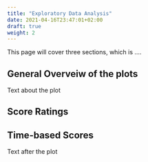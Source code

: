 ```yaml
---
title: "Exploratory Data Analysis"
date: 2021-04-16T23:47:01+02:00
draft: true
weight: 2
---
```

This page will cover three sections, which is ....

## General Overveiw of the plots

Text about the plot

<script type="text/javascript" src="https://cdn.bokeh.org/bokeh/release/bokeh-2.3.1.min.js" integrity="sha384-YF85VygJKMVnHE+lLv2AM93Vbstr0yo2TbIu5v8se5Rq3UQAUmcuh4aaJwNlpKwa" crossorigin="anonymous"></script>
<script type="text/javascript">
            Bokeh.set_log_level("info");
</script>
<div class="bk-root" id="77afdfb5-e5bd-417d-8bce-a1cc835cc5ef" data-root-id="21479">
</div>
<script type="application/json" id="22279">
          {"2b7c3611-494b-40e9-b4ff-dd64519f904b":{"defs":[],"roots":{"references":[{"attributes":{"below":[{"id":"21490"}],"center":[{"id":"21497"},{"id":"21505"}],"left":[{"id":"21498"}],"renderers":[{"id":"21522"},{"id":"21527"}],"title":{"id":"21480"},"toolbar":{"id":"21514"},"width":800,"x_range":{"id":"21482"},"x_scale":{"id":"21486"},"y_range":{"id":"21484"},"y_scale":{"id":"21488"}},"id":"21479","subtype":"Figure","type":"Plot"},{"attributes":{},"id":"22011","type":"AllLabels"},{"attributes":{"axis":{"id":"21490"},"ticker":null},"id":"21497","type":"Grid"},{"attributes":{},"id":"21484","type":"DataRange1d"},{"attributes":{"fill_alpha":{"value":0.1},"fill_color":{"value":"lightblue"},"line_alpha":{"value":0.1},"line_color":{"value":"lightblue"},"size":{"value":30},"x":{"field":"mercator_x"},"y":{"field":"mercator_y"}},"id":"21526","type":"Circle"},{"attributes":{"dimension":"lon"},"id":"21491","type":"MercatorTicker"},{"attributes":{},"id":"18504","type":"UnionRenderers"},{"attributes":{"bottom_units":"screen","fill_alpha":0.5,"fill_color":"lightgrey","left_units":"screen","level":"overlay","line_alpha":1.0,"line_color":"black","line_dash":[4,4],"line_width":2,"right_units":"screen","syncable":false,"top_units":"screen"},"id":"21512","type":"BoxAnnotation"},{"attributes":{"fill_alpha":{"value":0.7},"fill_color":{"value":"lightblue"},"line_color":{"value":"lightblue"},"size":{"value":30},"x":{"field":"mercator_x"},"y":{"field":"mercator_y"}},"id":"21525","type":"Circle"},{"attributes":{"attribution":"&amp;copy; &lt;a href=\"https://www.openstreetmap.org/copyright\"&gt;OpenStreetMap&lt;/a&gt; contributors,&amp;copy; &lt;a href=\"https://cartodb.com/attributions\"&gt;CartoDB&lt;/a&gt;","url":"https://tiles.basemaps.cartocdn.com/light_all/{z}/{x}/{y}.png"},"id":"18016","type":"WMTSTileSource"},{"attributes":{},"id":"21507","type":"WheelZoomTool"},{"attributes":{"overlay":{"id":"21512"}},"id":"21508","type":"BoxZoomTool"},{"attributes":{},"id":"21488","type":"LinearScale"},{"attributes":{"data":{"Counts":[2043,1462,1153,1125,1073,816,729,148,138,1],"State":["Massachusetts","Florida","Oregon","British Columbia","Georgia","Texas","Ohio","Colorado","Washington","Kansas"],"coordinates":[[42.407211,-71.382439],[27.994402,-81.760254],[44.0,-120.5],[53.726669,-127.647621],[33.247875,-83.441162],[31.0,-100.0],[40.367474,-82.996216],[39.113014,-105.358887],[47.751076,-120.740135],[38.5,-98.0]],"index":[5,2,7,0,3,8,6,1,9,4],"latitude":{"__ndarray__":"JclzfR80RUC2EyUhkf47QAAAAAAAAEZALgJjfQPdSkB9PzVeup9AQAAAAAAAAD9ArhBWYwkvREC9/iQ+d45DQL5nJEIj4EdAAAAAAABAQ0A=","dtype":"float64","order":"little","shape":[10]},"longitude":{"__ndarray__":"wm1t4XnYUcDOqWQAqHBUwAAAAAAAIF7A+8xZn3LpX8A7j4r/O9xUwAAAAAAAAFnAIPDAAMK/VMBp/S0B+FZawP/nMF9eL17AAAAAAACAWMA=","dtype":"float64","order":"little","shape":[10]},"mercator":[[-7946256.761061912,5222174.205138603],[-9101509.84240871,3248268.0282565975],[-13413998.640589466,5465442.183322754],[-14209668.170692775,7118559.6876617335],[-9288627.66503905,3928251.6314549968],[-11131949.079327356,3632749.143384427],[-9239096.502888545,4919487.17752223],[-11728497.65138605,4737872.811227995],[-13440730.346511107,6065542.2099071],[-10909310.09774081,4650301.836738959]],"mercator_x":{"__ndarray__":"Bj21MARQXsEcA/W6GFxhwXu1f9TNlWnBslB2hVAaa8H5/0d1drdhwYbZiaKFO2XBuKkXEEefYcGPJ9g0zl5mwXaeFkvbomnBVrEgw8/OZME=","dtype":"float64","order":"little","shape":[10]},"mercator_y":{"__ndarray__":"qv0gjcfrU0GF6Z0DRshIQVyPu4tY2VRBXKYC7LcnW0FwhNPQXfhNQcBrWpI2t0tBM4Zcyy/EUkHTKOsz1BJSQTAeb41hI1dBkCGNdU+9UUE=","dtype":"float64","order":"little","shape":[10]},"state":["MA","FL","OR","BC","GA","TX","OH","CO","WA","KS"]},"selected":{"id":"18505"},"selection_policy":{"id":"18504"}},"id":"18017","type":"ColumnDataSource"},{"attributes":{"axis_label":"Longitude","formatter":{"id":"21493"},"major_label_policy":{"id":"22011"},"ticker":{"id":"21491"}},"id":"21490","type":"MercatorAxis"},{"attributes":{},"id":"18505","type":"Selection"},{"attributes":{},"id":"21486","type":"LinearScale"},{"attributes":{"dimension":"lat"},"id":"21499","type":"MercatorTicker"},{"attributes":{"dimension":"lon"},"id":"21493","type":"MercatorTickFormatter"},{"attributes":{},"id":"21511","type":"HelpTool"},{"attributes":{},"id":"21506","type":"PanTool"},{"attributes":{"text":"Number of restaurants in North American"},"id":"21480","type":"Title"},{"attributes":{"source":{"id":"18017"}},"id":"21528","type":"CDSView"},{"attributes":{"dimension":"lat"},"id":"21501","type":"MercatorTickFormatter"},{"attributes":{},"id":"21509","type":"SaveTool"},{"attributes":{"axis_label":"Latitude","formatter":{"id":"21501"},"major_label_policy":{"id":"22014"},"ticker":{"id":"21499"}},"id":"21498","type":"MercatorAxis"},{"attributes":{"data_source":{"id":"18017"},"glyph":{"id":"21525"},"hover_glyph":null,"muted_glyph":null,"nonselection_glyph":{"id":"21526"},"view":{"id":"21528"}},"id":"21527","type":"GlyphRenderer"},{"attributes":{"tile_source":{"id":"18016"}},"id":"21522","type":"TileRenderer"},{"attributes":{},"id":"21482","type":"DataRange1d"},{"attributes":{},"id":"22014","type":"AllLabels"},{"attributes":{"callback":null,"tooltips":[["State","@State"],["Count","@Counts"]]},"id":"21513","type":"HoverTool"},{"attributes":{"active_multi":null,"tools":[{"id":"21506"},{"id":"21507"},{"id":"21508"},{"id":"21509"},{"id":"21510"},{"id":"21511"},{"id":"21513"}]},"id":"21514","type":"Toolbar"},{"attributes":{"axis":{"id":"21498"},"dimension":1,"ticker":null},"id":"21505","type":"Grid"},{"attributes":{},"id":"21510","type":"ResetTool"}],"root_ids":["21479"]},"title":"Bokeh Application","version":"2.3.1"}}
        </script>
        <script type="text/javascript">
          (function() {
            var fn = function() {
              Bokeh.safely(function() {
                (function(root) {
                  function embed_document(root) {  
                  var docs_json = document.getElementById('22279').textContent;
                  var render_items = [{"docid":"2b7c3611-494b-40e9-b4ff-dd64519f904b","root_ids":["21479"],"roots":{"21479":"77afdfb5-e5bd-417d-8bce-a1cc835cc5ef"}}];
                  root.Bokeh.embed.embed_items(docs_json, render_items);
                  }
                  if (root.Bokeh !== undefined) {
                    embed_document(root);
                  } else {
                    var attempts = 0;
                    var timer = setInterval(function(root) {
                      if (root.Bokeh !== undefined) {
                        clearInterval(timer);
                        embed_document(root);
                      } else {
                        attempts++;
                        if (attempts > 100) {
                          clearInterval(timer);
                          console.log("Bokeh: ERROR: Unable to run BokehJS code because BokehJS library is missing");
                        }
                      }
                    }, 10, root)
                  }
                })(window);
              });
            };
            if (document.readyState != "loading") fn();
            else document.addEventListener("DOMContentLoaded", fn);
          })();
        </script>
<div class="bk-root" id="cd096203-ba53-4b0c-8bd1-a8cad2d63dd9" data-root-id="22991">
</div>
<script type="application/json" id="23800">
          {"9f6d7bc3-fff9-47a1-a3b3-a1ac51b8c787":{"defs":[],"roots":{"references":[{"attributes":{"below":[{"id":"23001"}],"center":[{"id":"23003"},{"id":"23007"}],"height":300,"left":[{"id":"23004"}],"renderers":[{"id":"23026"}],"title":{"id":"22992"},"toolbar":{"id":"23015"},"toolbar_location":null,"width":800,"x_range":{"id":"22990"},"x_scale":{"id":"22997"},"y_range":{"id":"22995"},"y_scale":{"id":"22999"}},"id":"22991","subtype":"Figure","type":"Plot"},{"attributes":{"source":{"id":"23022"}},"id":"23027","type":"CDSView"},{"attributes":{},"id":"23005","type":"BasicTicker"},{"attributes":{},"id":"23013","type":"HelpTool"},{"attributes":{"axis":{"id":"23004"},"dimension":1,"ticker":null},"id":"23007","type":"Grid"},{"attributes":{},"id":"22999","type":"LinearScale"},{"attributes":{},"id":"23530","type":"CategoricalTickFormatter"},{"attributes":{},"id":"23535","type":"AllLabels"},{"attributes":{"fill_alpha":{"value":0.1},"fill_color":{"value":"lightblue"},"line_alpha":{"value":0.1},"line_color":{"value":"lightblue"},"top":{"field":"Counts"},"width":{"value":0.7},"x":{"field":"state"}},"id":"23025","type":"VBar"},{"attributes":{},"id":"23532","type":"AllLabels"},{"attributes":{},"id":"23012","type":"ResetTool"},{"attributes":{"active_multi":null,"tools":[{"id":"23008"},{"id":"23009"},{"id":"23010"},{"id":"23011"},{"id":"23012"},{"id":"23013"},{"id":"23028"}]},"id":"23015","type":"Toolbar"},{"attributes":{"bottom_units":"screen","fill_alpha":0.5,"fill_color":"lightgrey","left_units":"screen","level":"overlay","line_alpha":1.0,"line_color":"black","line_dash":[4,4],"line_width":2,"right_units":"screen","syncable":false,"top_units":"screen"},"id":"23014","type":"BoxAnnotation"},{"attributes":{},"id":"23002","type":"CategoricalTicker"},{"attributes":{},"id":"22995","type":"DataRange1d"},{"attributes":{"data":{"Counts":[2043,1462,1153,1125,1073,816,729,148,138,1],"state":["MA","FL","OR","BC","GA","TX","OH","CO","WA","KS"]},"selected":{"id":"23537"},"selection_policy":{"id":"23536"}},"id":"23022","type":"ColumnDataSource"},{"attributes":{"axis_label":"State","formatter":{"id":"23530"},"major_label_policy":{"id":"23532"},"major_tick_line_color":null,"minor_tick_line_color":null,"ticker":{"id":"23002"}},"id":"23001","type":"CategoricalAxis"},{"attributes":{"axis":{"id":"23001"},"ticker":null},"id":"23003","type":"Grid"},{"attributes":{"fill_color":{"value":"lightblue"},"line_color":{"value":"lightblue"},"top":{"field":"Counts"},"width":{"value":0.7},"x":{"field":"state"}},"id":"23024","type":"VBar"},{"attributes":{},"id":"23009","type":"WheelZoomTool"},{"attributes":{"data_source":{"id":"23022"},"glyph":{"id":"23024"},"hover_glyph":null,"muted_glyph":null,"nonselection_glyph":{"id":"23025"},"view":{"id":"23027"}},"id":"23026","type":"GlyphRenderer"},{"attributes":{},"id":"23533","type":"BasicTickFormatter"},{"attributes":{},"id":"23008","type":"PanTool"},{"attributes":{"overlay":{"id":"23014"}},"id":"23010","type":"BoxZoomTool"},{"attributes":{},"id":"22997","type":"CategoricalScale"},{"attributes":{},"id":"23536","type":"UnionRenderers"},{"attributes":{},"id":"23537","type":"Selection"},{"attributes":{"factors":["MA","FL","OR","BC","GA","TX","OH","CO","WA","KS"]},"id":"22990","type":"FactorRange"},{"attributes":{},"id":"23011","type":"SaveTool"},{"attributes":{"align":"center","text":"Restaurants by state","text_font_size":"13pt"},"id":"22992","type":"Title"},{"attributes":{"formatter":{"id":"23533"},"major_label_policy":{"id":"23535"},"major_tick_line_color":null,"minor_tick_line_color":null,"ticker":{"id":"23005"}},"id":"23004","type":"LinearAxis"},{"attributes":{"callback":null,"tooltips":[["Count","@Counts{1}"]]},"id":"23028","type":"HoverTool"}],"root_ids":["22991"]},"title":"Bokeh Application","version":"2.3.1"}}
        </script>
        <script type="text/javascript">
          (function() {
            var fn = function() {
              Bokeh.safely(function() {
                (function(root) {
                  function embed_document(root) {
                  var docs_json = document.getElementById('23800').textContent;
                  var render_items = [{"docid":"9f6d7bc3-fff9-47a1-a3b3-a1ac51b8c787","root_ids":["22991"],"roots":{"22991":"cd096203-ba53-4b0c-8bd1-a8cad2d63dd9"}}];
                  root.Bokeh.embed.embed_items(docs_json, render_items);
                  }
                  if (root.Bokeh !== undefined) {
                    embed_document(root);
                  } else {
                    var attempts = 0;
                    var timer = setInterval(function(root) {
                      if (root.Bokeh !== undefined) {
                        clearInterval(timer);
                        embed_document(root);
                      } else {
                        attempts++;
                        if (attempts > 100) {
                          clearInterval(timer);
                          console.log("Bokeh: ERROR: Unable to run BokehJS code because BokehJS library is missing");
                        }
                      }
                    }, 10, root)
                  }
                })(window);
              });
            };
            if (document.readyState != "loading") fn();
            else document.addEventListener("DOMContentLoaded", fn);
          })();
        </script>


<div class="bk-root" id="a64176d9-bb95-4184-b5f0-4ab70fd75989" data-root-id="24643">
</div>
<script type="application/json" id="25472">
          {"a37c2f48-3ade-4a38-9ac9-7953e22a6dfb":{"defs":[],"roots":{"references":[{"attributes":{"below":[{"id":"24653"}],"center":[{"id":"24655"},{"id":"24659"}],"height":500,"left":[{"id":"24656"}],"renderers":[{"id":"24678"}],"title":{"id":"24644"},"toolbar":{"id":"24667"},"toolbar_location":null,"width":800,"x_range":{"id":"24642"},"x_scale":{"id":"24649"},"y_range":{"id":"24647"},"y_scale":{"id":"24651"}},"id":"24643","subtype":"Figure","type":"Plot"},{"attributes":{},"id":"24651","type":"LinearScale"},{"attributes":{},"id":"24665","type":"HelpTool"},{"attributes":{"axis":{"id":"24653"},"ticker":null},"id":"24655","type":"Grid"},{"attributes":{"factors":["American (Traditional)","American (New)","Italian","Japanese","Mexican","Chinese","Mediterranean","Vietnamese","Indian","Latin American","Thai","Caribbean","Greek","Korean","Cajun/Creole","New Mexican Cuisine"]},"id":"24642","type":"FactorRange"},{"attributes":{},"id":"25204","type":"AllLabels"},{"attributes":{},"id":"24664","type":"ResetTool"},{"attributes":{"align":"center","text":"Restaurants by kitchen","text_font_size":"13pt"},"id":"24644","type":"Title"},{"attributes":{"data_source":{"id":"24674"},"glyph":{"id":"24676"},"hover_glyph":null,"muted_glyph":null,"nonselection_glyph":{"id":"24677"},"view":{"id":"24679"}},"id":"24678","type":"GlyphRenderer"},{"attributes":{"fill_color":{"value":"lightblue"},"line_color":{"value":"lightblue"},"top":{"field":"Counts"},"width":{"value":0.7},"x":{"field":"Type"}},"id":"24676","type":"VBar"},{"attributes":{"source":{"id":"24674"}},"id":"24679","type":"CDSView"},{"attributes":{"callback":null,"tooltips":[["Count","@Counts"]]},"id":"24680","type":"HoverTool"},{"attributes":{},"id":"25209","type":"Selection"},{"attributes":{},"id":"24654","type":"CategoricalTicker"},{"attributes":{"overlay":{"id":"24666"}},"id":"24662","type":"BoxZoomTool"},{"attributes":{},"id":"24660","type":"PanTool"},{"attributes":{"formatter":{"id":"25205"},"major_label_policy":{"id":"25207"},"major_tick_line_color":null,"minor_tick_line_color":null,"ticker":{"id":"24657"}},"id":"24656","type":"LinearAxis"},{"attributes":{},"id":"25205","type":"BasicTickFormatter"},{"attributes":{"axis_label":"Kitchen type","formatter":{"id":"25202"},"major_label_orientation":"vertical","major_label_policy":{"id":"25204"},"major_tick_line_color":null,"minor_tick_line_color":null,"ticker":{"id":"24654"}},"id":"24653","type":"CategoricalAxis"},{"attributes":{},"id":"24657","type":"BasicTicker"},{"attributes":{},"id":"24663","type":"SaveTool"},{"attributes":{},"id":"24661","type":"WheelZoomTool"},{"attributes":{},"id":"25202","type":"CategoricalTickFormatter"},{"attributes":{},"id":"24649","type":"CategoricalScale"},{"attributes":{"active_multi":null,"tools":[{"id":"24660"},{"id":"24661"},{"id":"24662"},{"id":"24663"},{"id":"24664"},{"id":"24665"},{"id":"24680"}]},"id":"24667","type":"Toolbar"},{"attributes":{},"id":"24647","type":"DataRange1d"},{"attributes":{},"id":"25208","type":"UnionRenderers"},{"attributes":{"bottom_units":"screen","fill_alpha":0.5,"fill_color":"lightgrey","left_units":"screen","level":"overlay","line_alpha":1.0,"line_color":"black","line_dash":[4,4],"line_width":2,"right_units":"screen","syncable":false,"top_units":"screen"},"id":"24666","type":"BoxAnnotation"},{"attributes":{"data":{"Counts":[2057,1628,1142,1007,692,483,317,251,239,200,195,138,126,119,74,20],"Type":["American (Traditional)","American (New)","Italian","Japanese","Mexican","Chinese","Mediterranean","Vietnamese","Indian","Latin American","Thai","Caribbean","Greek","Korean","Cajun/Creole","New Mexican Cuisine"],"cat_kitchen":["American (Traditional)","American (New)","Italian","Japanese","Mexican","Chinese","Mediterranean","Vietnamese","Indian","Latin American","Thai","Caribbean","Greek","Korean","Cajun/Creole","New Mexican Cuisine"]},"selected":{"id":"25209"},"selection_policy":{"id":"25208"}},"id":"24674","type":"ColumnDataSource"},{"attributes":{"axis":{"id":"24656"},"dimension":1,"ticker":null},"id":"24659","type":"Grid"},{"attributes":{"fill_alpha":{"value":0.1},"fill_color":{"value":"lightblue"},"line_alpha":{"value":0.1},"line_color":{"value":"lightblue"},"top":{"field":"Counts"},"width":{"value":0.7},"x":{"field":"Type"}},"id":"24677","type":"VBar"},{"attributes":{},"id":"25207","type":"AllLabels"}],"root_ids":["24643"]},"title":"Bokeh Application","version":"2.3.1"}}
        </script>
        <script type="text/javascript">
          (function() {
            var fn = function() {
              Bokeh.safely(function() {
                (function(root) {
                  function embed_document(root) {
                  var docs_json = document.getElementById('25472').textContent;
                  var render_items = [{"docid":"a37c2f48-3ade-4a38-9ac9-7953e22a6dfb","root_ids":["24643"],"roots":{"24643":"a64176d9-bb95-4184-b5f0-4ab70fd75989"}}];
                  root.Bokeh.embed.embed_items(docs_json, render_items);
                  }
                  if (root.Bokeh !== undefined) {
                    embed_document(root);
                  } else {
                    var attempts = 0;
                    var timer = setInterval(function(root) {
                      if (root.Bokeh !== undefined) {
                        clearInterval(timer);
                        embed_document(root);
                      } else {
                        attempts++;
                        if (attempts > 100) {
                          clearInterval(timer);
                          console.log("Bokeh: ERROR: Unable to run BokehJS code because BokehJS library is missing");
                        }
                      }
                    }, 10, root)
                  }
                })(window);
              });
            };
            if (document.readyState != "loading") fn();
            else document.addEventListener("DOMContentLoaded", fn);
          })();
        </script>

<div class="bk-root" id="967dc1da-66e2-4288-a8d2-02b02062f1a5" data-root-id="2512">
</div>
<script type="application/json" id="8631">
          {"63cf01be-39d6-4d69-ae68-8a752ca0c28d":{"defs":[],"roots":{"references":[{"attributes":{"below":[{"id":"2522"}],"center":[{"id":"2524"},{"id":"2528"}],"height":500,"left":[{"id":"2525"}],"renderers":[{"id":"2547"}],"title":{"id":"2513"},"toolbar":{"id":"2536"},"toolbar_location":null,"x_range":{"id":"2511"},"x_scale":{"id":"2518"},"y_range":{"id":"2516"},"y_scale":{"id":"2520"}},"id":"2512","subtype":"Figure","type":"Plot"},{"attributes":{"source":{"id":"2543"}},"id":"2548","type":"CDSView"},{"attributes":{"active_multi":null,"tools":[{"id":"2529"},{"id":"2530"},{"id":"2531"},{"id":"2532"},{"id":"2533"},{"id":"2534"},{"id":"2549"}]},"id":"2536","type":"Toolbar"},{"attributes":{},"id":"2656","type":"AllLabels"},{"attributes":{},"id":"2529","type":"PanTool"},{"attributes":{},"id":"2658","type":"Selection"},{"attributes":{"align":"center","text":"Restaurants by Categories","text_font_size":"13pt"},"id":"2513","type":"Title"},{"attributes":{},"id":"2516","type":"DataRange1d"},{"attributes":{},"id":"2654","type":"BasicTickFormatter"},{"attributes":{"bottom_units":"screen","fill_alpha":0.5,"fill_color":"lightgrey","left_units":"screen","level":"overlay","line_alpha":1.0,"line_color":"black","line_dash":[4,4],"line_width":2,"right_units":"screen","syncable":false,"top_units":"screen"},"id":"2535","type":"BoxAnnotation"},{"attributes":{"axis_label":"Categories","formatter":{"id":"2651"},"major_label_orientation":"vertical","major_label_policy":{"id":"2653"},"major_tick_line_color":null,"minor_tick_line_color":null,"ticker":{"id":"2523"}},"id":"2522","type":"CategoricalAxis"},{"attributes":{},"id":"2532","type":"SaveTool"},{"attributes":{"callback":null,"tooltips":[["Count","@Counts"]]},"id":"2549","type":"HoverTool"},{"attributes":{"data_source":{"id":"2543"},"glyph":{"id":"2545"},"hover_glyph":null,"muted_glyph":null,"nonselection_glyph":{"id":"2546"},"view":{"id":"2548"}},"id":"2547","type":"GlyphRenderer"},{"attributes":{"axis":{"id":"2525"},"dimension":1,"ticker":null},"id":"2528","type":"Grid"},{"attributes":{},"id":"2518","type":"CategoricalScale"},{"attributes":{"formatter":{"id":"2654"},"major_label_policy":{"id":"2656"},"major_tick_line_color":null,"minor_tick_line_color":null,"ticker":{"id":"2526"}},"id":"2525","type":"LinearAxis"},{"attributes":{},"id":"2534","type":"HelpTool"},{"attributes":{},"id":"2520","type":"LinearScale"},{"attributes":{"fill_color":{"value":"lightblue"},"line_color":{"value":"lightblue"},"top":{"field":"Counts"},"width":{"value":0.7},"x":{"field":"Type"}},"id":"2545","type":"VBar"},{"attributes":{},"id":"2533","type":"ResetTool"},{"attributes":{},"id":"2523","type":"CategoricalTicker"},{"attributes":{"data":{"Counts":[1558,1356,1221,855,740,579,483,297,256,241,224,180,176,147,135,128,112],"Type":["Food","Nightlife","Bars","Sushi Bars","Pizza","Breakfast &amp; Brunch","Sandwiches","Burgers","Salad","Vegetarian","Fast Food","Cafes","Steakhouses","Coffee &amp; Tea","Diners","Buffets","Wine Bars"],"cat_type":["Food","Nightlife","Bars","Sushi Bars","Pizza","Breakfast &amp; Brunch","Sandwiches","Burgers","Salad","Vegetarian","Fast Food","Cafes","Steakhouses","Coffee &amp; Tea","Diners","Buffets","Wine Bars"]},"selected":{"id":"2658"},"selection_policy":{"id":"2657"}},"id":"2543","type":"ColumnDataSource"},{"attributes":{"axis":{"id":"2522"},"ticker":null},"id":"2524","type":"Grid"},{"attributes":{},"id":"2526","type":"BasicTicker"},{"attributes":{"fill_alpha":{"value":0.1},"fill_color":{"value":"lightblue"},"line_alpha":{"value":0.1},"line_color":{"value":"lightblue"},"top":{"field":"Counts"},"width":{"value":0.7},"x":{"field":"Type"}},"id":"2546","type":"VBar"},{"attributes":{"overlay":{"id":"2535"}},"id":"2531","type":"BoxZoomTool"},{"attributes":{},"id":"2651","type":"CategoricalTickFormatter"},{"attributes":{},"id":"2530","type":"WheelZoomTool"},{"attributes":{},"id":"2657","type":"UnionRenderers"},{"attributes":{"factors":["Food","Nightlife","Bars","Sushi Bars","Pizza","Breakfast &amp; Brunch","Sandwiches","Burgers","Salad","Vegetarian","Fast Food","Cafes","Steakhouses","Coffee &amp; Tea","Diners","Buffets","Wine Bars"]},"id":"2511","type":"FactorRange"},{"attributes":{},"id":"2653","type":"AllLabels"}],"root_ids":["2512"]},"title":"Bokeh Application","version":"2.3.1"}}
        </script>
        <script type="text/javascript">
          (function() {
            var fn = function() {
              Bokeh.safely(function() {
                (function(root) {
                  function embed_document(root) { 
                  var docs_json = document.getElementById('8631').textContent;
                  var render_items = [{"docid":"63cf01be-39d6-4d69-ae68-8a752ca0c28d","root_ids":["2512"],"roots":{"2512":"967dc1da-66e2-4288-a8d2-02b02062f1a5"}}];
                  root.Bokeh.embed.embed_items(docs_json, render_items);
                  }
                  if (root.Bokeh !== undefined) {
                    embed_document(root);
                  } else {
                    var attempts = 0;
                    var timer = setInterval(function(root) {
                      if (root.Bokeh !== undefined) {
                        clearInterval(timer);
                        embed_document(root);
                      } else {
                        attempts++;
                        if (attempts > 100) {
                          clearInterval(timer);
                          console.log("Bokeh: ERROR: Unable to run BokehJS code because BokehJS library is missing");
                        }
                      }
                    }, 10, root)
                  }
                })(window);
              });
            };
            if (document.readyState != "loading") fn();
            else document.addEventListener("DOMContentLoaded", fn);
          })();
        </script>


## Score Ratings

<div class="bk-root" id="fc1d8232-228d-4a9f-8234-354ee65e865c" data-root-id="7730">
</div>
<script type="application/json" id="8376">
          {"41fa933c-a26f-44b5-84b4-32e5f37496d4":{"defs":[],"roots":{"references":[{"attributes":{"tabs":[{"id":"7727"},{"id":"7728"},{"id":"7729"}]},"id":"7730","type":"Tabs"},{"attributes":{"bottom":{"expr":{"id":"7297"}},"fill_alpha":{"value":0.1},"fill_color":{"value":"#08306b"},"line_alpha":{"value":0.1},"line_color":{"value":"#08306b"},"top":{"expr":{"id":"7298"}},"width":{"value":0.9},"x":{"field":"cat_type"}},"id":"7317","type":"VBar"},{"attributes":{"bottom":{"expr":{"id":"7313"}},"fill_alpha":{"value":0.1},"fill_color":{"value":"#f7fbff"},"line_alpha":{"value":0.1},"line_color":{"value":"#f7fbff"},"top":{"expr":{"id":"7314"}},"width":{"value":0.9},"x":{"field":"cat_type"}},"id":"7438","type":"VBar"},{"attributes":{"bottom":{"expr":{"id":"6858"}},"fill_color":{"value":"#08519c"},"line_color":{"value":"#08519c"},"top":{"expr":{"id":"6859"}},"width":{"value":0.9},"x":{"field":"cat_kitchen"}},"id":"6891","type":"VBar"},{"attributes":{"source":{"id":"6836"}},"id":"6894","type":"CDSView"},{"attributes":{"bottom":{"expr":{"id":"6872"}},"fill_color":{"value":"#f7fbff"},"line_color":{"value":"#f7fbff"},"top":{"expr":{"id":"6873"}},"width":{"value":0.9},"x":{"field":"cat_kitchen"}},"id":"6996","type":"VBar"},{"attributes":{"fields":["1","1.5","2","2.5","3"]},"id":"6434","type":"Stack"},{"attributes":{"label":{"value":"4.5"},"renderers":[{"id":"6983"}]},"id":"6994","type":"LegendItem"},{"attributes":{"source":{"id":"7277"}},"id":"7440","type":"CDSView"},{"attributes":{},"id":"7326","type":"CategoricalTickFormatter"},{"attributes":{"axis":{"id":"6419"},"dimension":1,"ticker":null},"id":"6422","type":"Grid"},{"attributes":{},"id":"6842","type":"DataRange1d"},{"attributes":{"items":[{"id":"7330"},{"id":"7345"},{"id":"7360"},{"id":"7375"},{"id":"7390"},{"id":"7405"},{"id":"7420"},{"id":"7435"},{"id":"7450"}]},"id":"7329","type":"Legend"},{"attributes":{"data_source":{"id":"7277"},"glyph":{"id":"7437"},"hover_glyph":null,"muted_glyph":null,"name":"5","nonselection_glyph":{"id":"7438"},"view":{"id":"7440"}},"id":"7439","type":"GlyphRenderer"},{"attributes":{"bottom":{"expr":{"id":"6424"}},"fill_color":{"value":"#08306b"},"line_color":{"value":"#08306b"},"top":{"expr":{"id":"6425"}},"width":{"value":0.9},"x":{"field":"state"}},"id":"6443","type":"VBar"},{"attributes":{"source":{"id":"7277"}},"id":"7319","type":"CDSView"},{"attributes":{},"id":"6886","type":"UnionRenderers"},{"attributes":{"data_source":{"id":"7277"},"glyph":{"id":"7316"},"hover_glyph":null,"muted_glyph":null,"name":"1","nonselection_glyph":{"id":"7317"},"view":{"id":"7319"}},"id":"7318","type":"GlyphRenderer"},{"attributes":{"data_source":{"id":"7277"},"glyph":{"id":"7422"},"hover_glyph":null,"muted_glyph":null,"name":"4.5","nonselection_glyph":{"id":"7423"},"view":{"id":"7425"}},"id":"7424","type":"GlyphRenderer"},{"attributes":{"bottom":{"expr":{"id":"6424"}},"fill_alpha":{"value":0.1},"fill_color":{"value":"#08306b"},"line_alpha":{"value":0.1},"line_color":{"value":"#08306b"},"top":{"expr":{"id":"6425"}},"width":{"value":0.9},"x":{"field":"state"}},"id":"6444","type":"VBar"},{"attributes":{"label":{"value":"5"},"renderers":[{"id":"7439"}]},"id":"7450","type":"LegendItem"},{"attributes":{},"id":"7325","type":"AllLabels"},{"attributes":{},"id":"7323","type":"BasicTickFormatter"},{"attributes":{"fields":["1","1.5","2","2.5","3","3.5"]},"id":"6435","type":"Stack"},{"attributes":{"factors":["Bars","Breakfast &amp; Brunch","Buffets","Burgers","Cafes","Coffee &amp; Tea","Diners","Fast Food","Food","Nightlife","Pizza","Salad","Sandwiches","Steakhouses","Sushi Bars","Vegetarian","Wine Bars"]},"id":"7278","type":"FactorRange"},{"attributes":{"source":{"id":"6836"}},"id":"6999","type":"CDSView"},{"attributes":{"fields":["1","1.5","2","2.5","3","3.5","4","4.5"]},"id":"6439","type":"Stack"},{"attributes":{"bottom":{"expr":{"id":"7311"}},"fill_alpha":{"value":0.1},"fill_color":{"value":"#deebf7"},"line_alpha":{"value":0.1},"line_color":{"value":"#deebf7"},"top":{"expr":{"id":"7312"}},"width":{"value":0.9},"x":{"field":"cat_type"}},"id":"7423","type":"VBar"},{"attributes":{},"id":"7328","type":"Selection"},{"attributes":{"label":{"value":"1"},"renderers":[{"id":"7318"}]},"id":"7330","type":"LegendItem"},{"attributes":{"source":{"id":"6404"}},"id":"6446","type":"CDSView"},{"attributes":{},"id":"6852","type":"BasicTicker"},{"attributes":{"fields":[]},"id":"7297","type":"Stack"},{"attributes":{"label":{"value":"4.5"},"renderers":[{"id":"7424"}]},"id":"7435","type":"LegendItem"},{"attributes":{"bottom":{"expr":{"id":"7299"}},"fill_color":{"value":"#08519c"},"line_color":{"value":"#08519c"},"top":{"expr":{"id":"7300"}},"width":{"value":0.9},"x":{"field":"cat_type"}},"id":"7332","type":"VBar"},{"attributes":{"callback":null,"renderers":[{"id":"7334"}],"tooltips":[["Total # of stars that have 1.5","@1.5"],["index","$index"]]},"id":"7453","type":"HoverTool"},{"attributes":{"data_source":{"id":"6836"},"glyph":{"id":"6996"},"hover_glyph":null,"muted_glyph":null,"name":"5","nonselection_glyph":{"id":"6997"},"view":{"id":"6999"}},"id":"6998","type":"GlyphRenderer"},{"attributes":{"fields":["1"]},"id":"7299","type":"Stack"},{"attributes":{"bottom":{"expr":{"id":"6872"}},"fill_alpha":{"value":0.1},"fill_color":{"value":"#f7fbff"},"line_alpha":{"value":0.1},"line_color":{"value":"#f7fbff"},"top":{"expr":{"id":"6873"}},"width":{"value":0.9},"x":{"field":"cat_kitchen"}},"id":"6997","type":"VBar"},{"attributes":{"source":{"id":"7277"}},"id":"7335","type":"CDSView"},{"attributes":{"source":{"id":"7277"}},"id":"7425","type":"CDSView"},{"attributes":{"callback":null,"renderers":[{"id":"7349"}],"tooltips":[["Total # of stars that have 2","@2"],["index","$index"]]},"id":"7455","type":"HoverTool"},{"attributes":{"fields":["1","1.5","2","2.5","3","3.5"]},"id":"6436","type":"Stack"},{"attributes":{"fields":["1"]},"id":"7298","type":"Stack"},{"attributes":{"bottom":{"expr":{"id":"6438"}},"fill_color":{"value":"#deebf7"},"line_color":{"value":"#deebf7"},"top":{"expr":{"id":"6439"}},"width":{"value":0.9},"x":{"field":"state"}},"id":"6549","type":"VBar"},{"attributes":{"label":{"value":"5"},"renderers":[{"id":"6998"}]},"id":"7009","type":"LegendItem"},{"attributes":{"bottom":{"expr":{"id":"6858"}},"fill_alpha":{"value":0.1},"fill_color":{"value":"#08519c"},"line_alpha":{"value":0.1},"line_color":{"value":"#08519c"},"top":{"expr":{"id":"6859"}},"width":{"value":0.9},"x":{"field":"cat_kitchen"}},"id":"6892","type":"VBar"},{"attributes":{"label":{"value":"1.5"},"renderers":[{"id":"7334"}]},"id":"7345","type":"LegendItem"},{"attributes":{"fields":["1","1.5"]},"id":"7301","type":"Stack"},{"attributes":{"label":{"value":"4"},"renderers":[{"id":"6968"}]},"id":"6979","type":"LegendItem"},{"attributes":{"callback":null,"renderers":[{"id":"7364"}],"tooltips":[["Total # of stars that have 2.5","@2.5"],["index","$index"]]},"id":"7457","type":"HoverTool"},{"attributes":{"data_source":{"id":"6404"},"glyph":{"id":"6504"},"hover_glyph":null,"muted_glyph":null,"name":"3","nonselection_glyph":{"id":"6505"},"view":{"id":"6507"}},"id":"6506","type":"GlyphRenderer"},{"attributes":{"bottom":{"expr":{"id":"7311"}},"fill_color":{"value":"#deebf7"},"line_color":{"value":"#deebf7"},"top":{"expr":{"id":"7312"}},"width":{"value":0.9},"x":{"field":"cat_type"}},"id":"7422","type":"VBar"},{"attributes":{"fields":["1","1.5","2"]},"id":"6429","type":"Stack"},{"attributes":{"data_source":{"id":"7277"},"glyph":{"id":"7332"},"hover_glyph":null,"muted_glyph":null,"name":"1.5","nonselection_glyph":{"id":"7333"},"view":{"id":"7335"}},"id":"7334","type":"GlyphRenderer"},{"attributes":{"fields":["1","1.5"]},"id":"7300","type":"Stack"},{"attributes":{"bottom":{"expr":{"id":"7299"}},"fill_alpha":{"value":0.1},"fill_color":{"value":"#08519c"},"line_alpha":{"value":0.1},"line_color":{"value":"#08519c"},"top":{"expr":{"id":"7300"}},"width":{"value":0.9},"x":{"field":"cat_type"}},"id":"7333","type":"VBar"},{"attributes":{"bottom":{"expr":{"id":"7309"}},"fill_alpha":{"value":0.1},"fill_color":{"value":"#c6dbef"},"line_alpha":{"value":0.1},"line_color":{"value":"#c6dbef"},"top":{"expr":{"id":"7310"}},"width":{"value":0.9},"x":{"field":"cat_type"}},"id":"7408","type":"VBar"},{"attributes":{"callback":null,"renderers":[{"id":"7379"}],"tooltips":[["Total # of stars that have 3","@3"],["index","$index"]]},"id":"7459","type":"HoverTool"},{"attributes":{"fields":["1","1.5","2"]},"id":"7303","type":"Stack"},{"attributes":{"source":{"id":"6404"}},"id":"6507","type":"CDSView"},{"attributes":{"bottom":{"expr":{"id":"7313"}},"fill_color":{"value":"#f7fbff"},"line_color":{"value":"#f7fbff"},"top":{"expr":{"id":"7314"}},"width":{"value":0.9},"x":{"field":"cat_type"}},"id":"7437","type":"VBar"},{"attributes":{"fields":["1","1.5","2","2.5","3","3.5","4"]},"id":"6438","type":"Stack"},{"attributes":{"data":{"1":{"__ndarray__":"AAAAAAAAAAAAAAAAAAAAAAAAAAAAAAAAAAAAAAAAAAAAAAAAAADwPwAAAAAAAAAAAAAAAAAAAAAAAAAAAAAIQAAAAAAAAAAAAAAAAAAAAAAAAAAAAADwPwAAAAAAAAAAAAAAAAAAAEAAAAAAAAAAAAAAAAAAAAAAAAAAAAAAAAA=","dtype":"float64","order":"little","shape":[16]},"1.5":{"__ndarray__":"AAAAAAAACEAAAAAAAAAQQAAAAAAAAPA/AAAAAAAAAAAAAAAAAAAUQAAAAAAAAPA/AAAAAAAA8D8AAAAAAAAAQAAAAAAAAPA/AAAAAAAAAAAAAAAAAAAAAAAAAAAAAAAAAAAAAAAAGEAAAAAAAAAAAAAAAAAAAAAAAAAAAAAAAAA=","dtype":"float64","order":"little","shape":[16]},"2":{"__ndarray__":"AAAAAAAANUAAAAAAAAA/QAAAAAAAAAAAAAAAAAAACEAAAAAAAAAmQAAAAAAAAABAAAAAAAAAAAAAAAAAAAAqQAAAAAAAAChAAAAAAAAAAAAAAAAAAAAAAAAAAAAAAAAAAAAAAAAAHEAAAAAAAAAAAAAAAAAAAPA/AAAAAAAA8D8=","dtype":"float64","order":"little","shape":[16]},"2.5":{"__ndarray__":"AAAAAAAAS0AAAAAAAIBfQAAAAAAAAABAAAAAAAAAEEAAAAAAAABCQAAAAAAAABBAAAAAAAAACEAAAAAAAABCQAAAAAAAADtAAAAAAAAACEAAAAAAAAAIQAAAAAAAABhAAAAAAAAAOkAAAAAAAAAAAAAAAAAAAAhAAAAAAAAAGEA=","dtype":"float64","order":"little","shape":[16]},"3":{"__ndarray__":"AAAAAACAZUAAAAAAAMB1QAAAAAAAABxAAAAAAAAALEAAAAAAAMBcQAAAAAAAAC5AAAAAAAAAOUAAAAAAAEBdQAAAAAAAwFtAAAAAAAAAKEAAAAAAAAA1QAAAAAAAADRAAAAAAAAAVUAAAAAAAADwPwAAAAAAAChAAAAAAAAAMUA=","dtype":"float64","order":"little","shape":[16]},"3.5":{"__ndarray__":"AAAAAADge0AAAAAAAACFQAAAAAAAADBAAAAAAAAAQUAAAAAAAOBjQAAAAAAAgEFAAAAAAACATkAAAAAAAAB1QAAAAAAAYHNAAAAAAAAAOkAAAAAAAABBQAAAAAAAgExAAAAAAAAgaEAAAAAAAAAUQAAAAAAAAEVAAAAAAACAS0A=","dtype":"float64","order":"little","shape":[16]},"4":{"__ndarray__":"AAAAAACAg0AAAAAAAFCDQAAAAAAAAD1AAAAAAACAR0AAAAAAAABeQAAAAAAAAEVAAAAAAACAV0AAAAAAAAB7QAAAAAAAcHZAAAAAAACARUAAAAAAAABOQAAAAAAAQF9AAAAAAAAga0AAAAAAAAAoQAAAAAAAAFRAAAAAAABAWUA=","dtype":"float64","order":"little","shape":[16]},"4.5":{"__ndarray__":"AAAAAAAAcUAAAAAAAMBsQAAAAAAAADJAAAAAAAAAQUAAAAAAAABAQAAAAAAAADlAAAAAAAAASkAAAAAAAEBmQAAAAAAAQGVAAAAAAAAAQEAAAAAAAEBRQAAAAAAAAFZAAAAAAABgYUAAAAAAAAAAQAAAAAAAAElAAAAAAABAUEA=","dtype":"float64","order":"little","shape":[16]},"5":{"__ndarray__":"AAAAAAAAQkAAAAAAAAA8QAAAAAAAAPA/AAAAAAAAAEAAAAAAAAAQQAAAAAAAAABAAAAAAAAACEAAAAAAAAA5QAAAAAAAADFAAAAAAAAACEAAAAAAAAAoQAAAAAAAADVAAAAAAAAAMkAAAAAAAAAAAAAAAAAAABxAAAAAAAAAGEA=","dtype":"float64","order":"little","shape":[16]},"cat_kitchen":["American (New)","American (Traditional)","Cajun/Creole","Caribbean","Chinese","Greek","Indian","Italian","Japanese","Korean","Latin American","Mediterranean","Mexican","New Mexican Cuisine","Thai","Vietnamese"],"index":[0,1,2,3,4,5,6,7,8,9,10,11,12,13,14,15]},"selected":{"id":"6887"},"selection_policy":{"id":"6886"}},"id":"6836","type":"ColumnDataSource"},{"attributes":{"fields":[]},"id":"6856","type":"Stack"},{"attributes":{"fields":["1","1.5","2"]},"id":"7302","type":"Stack"},{"attributes":{"callback":null,"renderers":[{"id":"6445"}],"tooltips":[["Total # of stars that have 1","@1"],["index","$index"]]},"id":"6578","type":"HoverTool"},{"attributes":{"bottom":{"expr":{"id":"7301"}},"fill_color":{"value":"#2171b5"},"line_color":{"value":"#2171b5"},"top":{"expr":{"id":"7302"}},"width":{"value":0.9},"x":{"field":"cat_type"}},"id":"7347","type":"VBar"},{"attributes":{"data_source":{"id":"7277"},"glyph":{"id":"7407"},"hover_glyph":null,"muted_glyph":null,"name":"4","nonselection_glyph":{"id":"7408"},"view":{"id":"7410"}},"id":"7409","type":"GlyphRenderer"},{"attributes":{"bottom":{"expr":{"id":"6432"}},"fill_color":{"value":"#6baed6"},"line_color":{"value":"#6baed6"},"top":{"expr":{"id":"6433"}},"width":{"value":0.9},"x":{"field":"state"}},"id":"6504","type":"VBar"},{"attributes":{"label":{"value":"4.5"},"renderers":[{"id":"6551"}]},"id":"6562","type":"LegendItem"},{"attributes":{"callback":null,"renderers":[{"id":"6893"}],"tooltips":[["Total # of stars that have 1.5","@1.5"],["index","$index"]]},"id":"7012","type":"HoverTool"},{"attributes":{"fields":["1"]},"id":"6858","type":"Stack"},{"attributes":{"fields":["1","1.5","2","2.5","3"]},"id":"7307","type":"Stack"},{"attributes":{"callback":null,"renderers":[{"id":"7394"}],"tooltips":[["Total # of stars that have 3.5","@3.5"],["index","$index"]]},"id":"7461","type":"HoverTool"},{"attributes":{"fields":["1","1.5","2","2.5","3","3.5","4"]},"id":"6437","type":"Stack"},{"attributes":{"fields":["1"]},"id":"6857","type":"Stack"},{"attributes":{"callback":null,"renderers":[{"id":"6908"}],"tooltips":[["Total # of stars that have 2","@2"],["index","$index"]]},"id":"7014","type":"HoverTool"},{"attributes":{"fields":["1","1.5","2","2.5"]},"id":"7304","type":"Stack"},{"attributes":{"source":{"id":"7277"}},"id":"7350","type":"CDSView"},{"attributes":{"below":[{"id":"7289"}],"center":[{"id":"7291"},{"id":"7295"},{"id":"7329"}],"height":500,"left":[{"id":"7292"}],"renderers":[{"id":"7318"},{"id":"7334"},{"id":"7349"},{"id":"7364"},{"id":"7379"},{"id":"7394"},{"id":"7409"},{"id":"7424"},{"id":"7439"}],"title":{"id":"7280"},"toolbar":{"id":"7296"},"toolbar_location":null,"width":800,"x_range":{"id":"7278"},"x_scale":{"id":"7285"},"y_range":{"id":"7283"},"y_scale":{"id":"7287"}},"id":"7279","subtype":"Figure","type":"Plot"},{"attributes":{"callback":null,"renderers":[{"id":"6938"}],"tooltips":[["Total # of stars that have 3","@3"],["index","$index"]]},"id":"7018","type":"HoverTool"},{"attributes":{"source":{"id":"7277"}},"id":"7410","type":"CDSView"},{"attributes":{"fields":["1","1.5"]},"id":"6860","type":"Stack"},{"attributes":{"fields":["1","1.5","2","2.5","3","3.5","4","4.5"]},"id":"7313","type":"Stack"},{"attributes":{"callback":null,"renderers":[{"id":"6923"}],"tooltips":[["Total # of stars that have 2.5","@2.5"],["index","$index"]]},"id":"7016","type":"HoverTool"},{"attributes":{"label":{"value":"2"},"renderers":[{"id":"7349"}]},"id":"7360","type":"LegendItem"},{"attributes":{"callback":null,"renderers":[{"id":"7409"}],"tooltips":[["Total # of stars that have 4","@4"],["index","$index"]]},"id":"7463","type":"HoverTool"},{"attributes":{"fields":["1","1.5"]},"id":"6859","type":"Stack"},{"attributes":{"axis_label":"# of stars","formatter":{"id":"6882"},"major_label_policy":{"id":"6881"},"major_tick_line_color":null,"minor_tick_line_color":null,"ticker":{"id":"6852"}},"id":"6851","type":"LinearAxis"},{"attributes":{"fields":["1","1.5","2","2.5"]},"id":"7305","type":"Stack"},{"attributes":{"bottom":{"expr":{"id":"7307"}},"fill_alpha":{"value":0.1},"fill_color":{"value":"#9ecae1"},"line_alpha":{"value":0.1},"line_color":{"value":"#9ecae1"},"top":{"expr":{"id":"7308"}},"width":{"value":0.9},"x":{"field":"cat_type"}},"id":"7393","type":"VBar"},{"attributes":{"callback":null,"renderers":[{"id":"7424"}],"tooltips":[["Total # of stars that have 4.5","@4.5"],["index","$index"]]},"id":"7465","type":"HoverTool"},{"attributes":{"fields":["1","1.5","2"]},"id":"6430","type":"Stack"},{"attributes":{"fields":["1","1.5","2","2.5","3","3.5","4","4.5","5"]},"id":"6441","type":"Stack"},{"attributes":{"axis":{"id":"6851"},"dimension":1,"ticker":null},"id":"6854","type":"Grid"},{"attributes":{"align":"center","text":"Count of stars by Type","text_font_size":"13pt"},"id":"7280","type":"Title"},{"attributes":{"data_source":{"id":"7277"},"glyph":{"id":"7347"},"hover_glyph":null,"muted_glyph":null,"name":"2","nonselection_glyph":{"id":"7348"},"view":{"id":"7350"}},"id":"7349","type":"GlyphRenderer"},{"attributes":{"fields":["1","1.5","2"]},"id":"6862","type":"Stack"},{"attributes":{},"id":"7283","type":"DataRange1d"},{"attributes":{"label":{"value":"3.5"},"renderers":[{"id":"7394"}]},"id":"7405","type":"LegendItem"},{"attributes":{"bottom":{"expr":{"id":"7297"}},"fill_color":{"value":"#08306b"},"line_color":{"value":"#08306b"},"top":{"expr":{"id":"7298"}},"width":{"value":0.9},"x":{"field":"cat_type"}},"id":"7316","type":"VBar"},{"attributes":{"fields":["1","1.5","2","2.5","3"]},"id":"7306","type":"Stack"},{"attributes":{"callback":null,"renderers":[{"id":"6998"}],"tooltips":[["Total # of stars that have 5","@5"],["index","$index"]]},"id":"7026","type":"HoverTool"},{"attributes":{"bottom":{"expr":{"id":"7301"}},"fill_alpha":{"value":0.1},"fill_color":{"value":"#2171b5"},"line_alpha":{"value":0.1},"line_color":{"value":"#2171b5"},"top":{"expr":{"id":"7302"}},"width":{"value":0.9},"x":{"field":"cat_type"}},"id":"7348","type":"VBar"},{"attributes":{"fields":["1","1.5","2"]},"id":"6861","type":"Stack"},{"attributes":{"child":{"id":"7279"},"title":"Count stars by Type"},"id":"7729","type":"Panel"},{"attributes":{"axis_label":"Type","formatter":{"id":"7326"},"major_label_orientation":"vertical","major_label_policy":{"id":"7325"},"major_tick_line_color":null,"minor_tick_line_color":null,"ticker":{"id":"7290"}},"id":"7289","type":"CategoricalAxis"},{"attributes":{"callback":null,"renderers":[{"id":"7439"}],"tooltips":[["Total # of stars that have 5","@5"],["index","$index"]]},"id":"7467","type":"HoverTool"},{"attributes":{"fields":["1","1.5","2","2.5","3","3.5"]},"id":"7309","type":"Stack"},{"attributes":{"data_source":{"id":"7277"},"glyph":{"id":"7392"},"hover_glyph":null,"muted_glyph":null,"name":"3.5","nonselection_glyph":{"id":"7393"},"view":{"id":"7395"}},"id":"7394","type":"GlyphRenderer"},{"attributes":{"bottom":{"expr":{"id":"7303"}},"fill_color":{"value":"#4292c6"},"line_color":{"value":"#4292c6"},"top":{"expr":{"id":"7304"}},"width":{"value":0.9},"x":{"field":"cat_type"}},"id":"7362","type":"VBar"},{"attributes":{"fields":["1","1.5","2","2.5","3"]},"id":"6866","type":"Stack"},{"attributes":{"fields":["1","1.5","2","2.5","3","3.5","4"]},"id":"7311","type":"Stack"},{"attributes":{"axis":{"id":"7289"},"ticker":null},"id":"7291","type":"Grid"},{"attributes":{"fields":["1","1.5","2","2.5","3","3.5"]},"id":"7308","type":"Stack"},{"attributes":{"callback":null,"renderers":[{"id":"6953"}],"tooltips":[["Total # of stars that have 3.5","@3.5"],["index","$index"]]},"id":"7020","type":"HoverTool"},{"attributes":{"bottom":{"expr":{"id":"7309"}},"fill_color":{"value":"#c6dbef"},"line_color":{"value":"#c6dbef"},"top":{"expr":{"id":"7310"}},"width":{"value":0.9},"x":{"field":"cat_type"}},"id":"7407","type":"VBar"},{"attributes":{"fields":["1","1.5","2","2.5"]},"id":"6863","type":"Stack"},{"attributes":{"below":[{"id":"6848"}],"center":[{"id":"6850"},{"id":"6854"},{"id":"6888"}],"height":500,"left":[{"id":"6851"}],"renderers":[{"id":"6877"},{"id":"6893"},{"id":"6908"},{"id":"6923"},{"id":"6938"},{"id":"6953"},{"id":"6968"},{"id":"6983"},{"id":"6998"}],"title":{"id":"6839"},"toolbar":{"id":"6855"},"toolbar_location":null,"width":800,"x_range":{"id":"6837"},"x_scale":{"id":"6844"},"y_range":{"id":"6842"},"y_scale":{"id":"6846"}},"id":"6838","subtype":"Figure","type":"Plot"},{"attributes":{},"id":"7285","type":"CategoricalScale"},{"attributes":{},"id":"6454","type":"UnionRenderers"},{"attributes":{"factors":["BC","CO","FL","GA","KS","MA","OH","OR","TX","WA"]},"id":"6405","type":"FactorRange"},{"attributes":{"callback":null,"renderers":[{"id":"6968"}],"tooltips":[["Total # of stars that have 4","@4"],["index","$index"]]},"id":"7022","type":"HoverTool"},{"attributes":{"fields":["1","1.5","2","2.5","3","3.5","4","4.5"]},"id":"6440","type":"Stack"},{"attributes":{"fields":["1","1.5","2","2.5","3","3.5","4"]},"id":"7310","type":"Stack"},{"attributes":{"factors":["American (New)","American (Traditional)","Cajun/Creole","Caribbean","Chinese","Greek","Indian","Italian","Japanese","Korean","Latin American","Mediterranean","Mexican","New Mexican Cuisine","Thai","Vietnamese"]},"id":"6837","type":"FactorRange"},{"attributes":{},"id":"7287","type":"LinearScale"},{"attributes":{"source":{"id":"7277"}},"id":"7365","type":"CDSView"},{"attributes":{"fields":["1","1.5","2","2.5","3","3.5","4","4.5"]},"id":"6872","type":"Stack"},{"attributes":{"source":{"id":"7277"}},"id":"7380","type":"CDSView"},{"attributes":{"callback":null,"renderers":[{"id":"7318"}],"tooltips":[["Total # of stars that have 1","@1"],["index","$index"]]},"id":"7451","type":"HoverTool"},{"attributes":{"source":{"id":"7277"}},"id":"7395","type":"CDSView"},{"attributes":{},"id":"7290","type":"CategoricalTicker"},{"attributes":{"fields":["1","1.5","2","2.5"]},"id":"6864","type":"Stack"},{"attributes":{"label":{"value":"2.5"},"renderers":[{"id":"7364"}]},"id":"7375","type":"LegendItem"},{"attributes":{"label":{"value":"4"},"renderers":[{"id":"7409"}]},"id":"7420","type":"LegendItem"},{"attributes":{"axis":{"id":"7292"},"dimension":1,"ticker":null},"id":"7295","type":"Grid"},{"attributes":{"callback":null,"renderers":[{"id":"6983"}],"tooltips":[["Total # of stars that have 4.5","@4.5"],["index","$index"]]},"id":"7024","type":"HoverTool"},{"attributes":{"fields":["1","1.5","2","2.5"]},"id":"6431","type":"Stack"},{"attributes":{"fields":["1","1.5","2","2.5","3"]},"id":"6865","type":"Stack"},{"attributes":{"fields":["1","1.5","2","2.5","3","3.5","4","4.5"]},"id":"7312","type":"Stack"},{"attributes":{"axis_label":"# of stars","formatter":{"id":"6450"},"major_label_policy":{"id":"6449"},"major_tick_line_color":null,"minor_tick_line_color":null,"ticker":{"id":"6420"}},"id":"6419","type":"LinearAxis"},{"attributes":{"data_source":{"id":"7277"},"glyph":{"id":"7362"},"hover_glyph":null,"muted_glyph":null,"name":"2.5","nonselection_glyph":{"id":"7363"},"view":{"id":"7365"}},"id":"7364","type":"GlyphRenderer"},{"attributes":{"axis_label":"# of stars","formatter":{"id":"7323"},"major_label_policy":{"id":"7322"},"major_tick_line_color":null,"minor_tick_line_color":null,"ticker":{"id":"7293"}},"id":"7292","type":"LinearAxis"},{"attributes":{"label":{"value":"3"},"renderers":[{"id":"7379"}]},"id":"7390","type":"LegendItem"},{"attributes":{"data_source":{"id":"6836"},"glyph":{"id":"6891"},"hover_glyph":null,"muted_glyph":null,"name":"1.5","nonselection_glyph":{"id":"6892"},"view":{"id":"6894"}},"id":"6893","type":"GlyphRenderer"},{"attributes":{"label":{"value":"1.5"},"renderers":[{"id":"6461"}]},"id":"6472","type":"LegendItem"},{"attributes":{"bottom":{"expr":{"id":"7305"}},"fill_color":{"value":"#6baed6"},"line_color":{"value":"#6baed6"},"top":{"expr":{"id":"7306"}},"width":{"value":0.9},"x":{"field":"cat_type"}},"id":"7377","type":"VBar"},{"attributes":{},"id":"7293","type":"BasicTicker"},{"attributes":{"data_source":{"id":"6404"},"glyph":{"id":"6443"},"hover_glyph":null,"muted_glyph":null,"name":"1","nonselection_glyph":{"id":"6444"},"view":{"id":"6446"}},"id":"6445","type":"GlyphRenderer"},{"attributes":{"bottom":{"expr":{"id":"7303"}},"fill_alpha":{"value":0.1},"fill_color":{"value":"#4292c6"},"line_alpha":{"value":0.1},"line_color":{"value":"#4292c6"},"top":{"expr":{"id":"7304"}},"width":{"value":0.9},"x":{"field":"cat_type"}},"id":"7363","type":"VBar"},{"attributes":{},"id":"7322","type":"AllLabels"},{"attributes":{"fields":["1","1.5","2","2.5"]},"id":"6432","type":"Stack"},{"attributes":{"fields":["1","1.5","2","2.5","3","3.5"]},"id":"6868","type":"Stack"},{"attributes":{"fields":["1","1.5","2","2.5","3","3.5","4","4.5","5"]},"id":"7314","type":"Stack"},{"attributes":{"bottom":{"expr":{"id":"7305"}},"fill_alpha":{"value":0.1},"fill_color":{"value":"#6baed6"},"line_alpha":{"value":0.1},"line_color":{"value":"#6baed6"},"top":{"expr":{"id":"7306"}},"width":{"value":0.9},"x":{"field":"cat_type"}},"id":"7378","type":"VBar"},{"attributes":{"fields":["1","1.5","2","2.5","3","3.5"]},"id":"6867","type":"Stack"},{"attributes":{"data_source":{"id":"7277"},"glyph":{"id":"7377"},"hover_glyph":null,"muted_glyph":null,"name":"3","nonselection_glyph":{"id":"7378"},"view":{"id":"7380"}},"id":"7379","type":"GlyphRenderer"},{"attributes":{"axis":{"id":"6416"},"ticker":null},"id":"6418","type":"Grid"},{"attributes":{"active_multi":null,"tools":[{"id":"7010"},{"id":"7012"},{"id":"7014"},{"id":"7016"},{"id":"7018"},{"id":"7020"},{"id":"7022"},{"id":"7024"},{"id":"7026"}]},"id":"6855","type":"Toolbar"},{"attributes":{"bottom":{"expr":{"id":"7307"}},"fill_color":{"value":"#9ecae1"},"line_color":{"value":"#9ecae1"},"top":{"expr":{"id":"7308"}},"width":{"value":0.9},"x":{"field":"cat_type"}},"id":"7392","type":"VBar"},{"attributes":{"fields":["1","1.5","2","2.5","3","3.5","4"]},"id":"6869","type":"Stack"},{"attributes":{"active_multi":null,"tools":[{"id":"7451"},{"id":"7453"},{"id":"7455"},{"id":"7457"},{"id":"7459"},{"id":"7461"},{"id":"7463"},{"id":"7465"},{"id":"7467"}]},"id":"7296","type":"Toolbar"},{"attributes":{"align":"center","text":"Count of stars by Kitchen","text_font_size":"13pt"},"id":"6839","type":"Title"},{"attributes":{"data":{"1":{"__ndarray__":"AAAAAAAA8D8AAAAAAAAAAAAAAAAAAAAAAAAAAAAAAAAAAAAAAAAAAAAAAAAAAAAAAAAAAAAAAAAAAAAAAAAAAAAAAAAAAABAAAAAAAAA8D8AAAAAAAAAQAAAAAAAAPA/AAAAAAAAAAAAAAAAAAAAAAAAAAAAAAAAAAAAAAAAAAAAAAAAAAAAAA==","dtype":"float64","order":"little","shape":[17]},"1.5":{"__ndarray__":"AAAAAAAAAEAAAAAAAADwPwAAAAAAAABAAAAAAAAA8D8AAAAAAAAAAAAAAAAAAPA/AAAAAAAAAAAAAAAAAAAgQAAAAAAAAAhAAAAAAAAA8D8AAAAAAAAIQAAAAAAAAABAAAAAAAAAAAAAAAAAAAAAAAAAAAAAAAAAAAAAAAAAAAAAAAAAAAAAAA==","dtype":"float64","order":"little","shape":[17]},"2":{"__ndarray__":"AAAAAAAALkAAAAAAAAAUQAAAAAAAAAhAAAAAAAAAGEAAAAAAAAAIQAAAAAAAAAAAAAAAAAAA8D8AAAAAAAAcQAAAAAAAADFAAAAAAAAAMUAAAAAAAAAkQAAAAAAAAAhAAAAAAAAAEEAAAAAAAAAAAAAAAAAAACRAAAAAAAAA8D8AAAAAAAAAAA==","dtype":"float64","order":"little","shape":[17]},"2.5":{"__ndarray__":"AAAAAAAASkAAAAAAAAAxQAAAAAAAACZAAAAAAAAALEAAAAAAAAAgQAAAAAAAAAAAAAAAAAAAAEAAAAAAAAA0QAAAAAAAgEdAAAAAAACATkAAAAAAAABEQAAAAAAAACJAAAAAAAAAMEAAAAAAAAAqQAAAAAAAADhAAAAAAAAAEEAAAAAAAADwPw==","dtype":"float64","order":"little","shape":[17]},"3":{"__ndarray__":"AAAAAAAgZ0AAAAAAAIBOQAAAAAAAgEBAAAAAAAAASUAAAAAAAAA0QAAAAAAAACJAAAAAAAAAJkAAAAAAAABGQAAAAAAAoGNAAAAAAAAAaEAAAAAAAABZQAAAAAAAADpAAAAAAAAATEAAAAAAAAA1QAAAAAAAgFpAAAAAAAAALkAAAAAAAAAUQA==","dtype":"float64","order":"little","shape":[17]},"3.5":{"__ndarray__":"AAAAAAAgeEAAAAAAAIBlQAAAAAAAgEFAAAAAAACAV0AAAAAAAIBHQAAAAAAAgEJAAAAAAACARkAAAAAAAIBNQAAAAAAAsHdAAAAAAADAeUAAAAAAAMBsQAAAAAAAAE5AAAAAAABAXEAAAAAAAABNQAAAAAAA4HFAAAAAAACARUAAAAAAAAA5QA==","dtype":"float64","order":"little","shape":[17]},"4":{"__ndarray__":"AAAAAABgeUAAAAAAAABrQAAAAAAAAD5AAAAAAAAAV0AAAAAAAIBMQAAAAAAAgElAAAAAAACASkAAAAAAAABJQAAAAAAAaIBAAAAAAADgfEAAAAAAACBxQAAAAAAAQFhAAAAAAAAgZEAAAAAAAIBQQAAAAAAAEHNAAAAAAAAAWUAAAAAAAABNQA==","dtype":"float64","order":"little","shape":[17]},"4.5":{"__ndarray__":"AAAAAACAY0AAAAAAAMBXQAAAAAAAAChAAAAAAACAQUAAAAAAAIBCQAAAAAAAgERAAAAAAAAANkAAAAAAAIBAQAAAAAAAAHdAAAAAAACAaEAAAAAAAMBRQAAAAAAAgEtAAAAAAAAAXEAAAAAAAAAxQAAAAAAAwFxAAAAAAADAUUAAAAAAAAA0QA==","dtype":"float64","order":"little","shape":[17]},"5":{"__ndarray__":"AAAAAAAAMkAAAAAAAAAoQAAAAAAAAABAAAAAAAAAFEAAAAAAAAAgQAAAAAAAACBAAAAAAAAA8D8AAAAAAAAIQAAAAAAAAE5AAAAAAAAALEAAAAAAAAAkQAAAAAAAAAhAAAAAAAAANUAAAAAAAADwPwAAAAAAACJAAAAAAAAAHEAAAAAAAAAIQA==","dtype":"float64","order":"little","shape":[17]},"cat_type":["Bars","Breakfast &amp; Brunch","Buffets","Burgers","Cafes","Coffee &amp; Tea","Diners","Fast Food","Food","Nightlife","Pizza","Salad","Sandwiches","Steakhouses","Sushi Bars","Vegetarian","Wine Bars"],"index":[0,1,2,3,4,5,6,7,8,9,10,11,12,13,14,15,16]},"selected":{"id":"7328"},"selection_policy":{"id":"7327"}},"id":"7277","type":"ColumnDataSource"},{"attributes":{"label":{"value":"3.5"},"renderers":[{"id":"6521"}]},"id":"6532","type":"LegendItem"},{"attributes":{"callback":null,"renderers":[{"id":"6536"}],"tooltips":[["Total # of stars that have 4","@4"],["index","$index"]]},"id":"6590","type":"HoverTool"},{"attributes":{"bottom":{"expr":{"id":"6862"}},"fill_alpha":{"value":0.1},"fill_color":{"value":"#4292c6"},"line_alpha":{"value":0.1},"line_color":{"value":"#4292c6"},"top":{"expr":{"id":"6863"}},"width":{"value":0.9},"x":{"field":"cat_kitchen"}},"id":"6922","type":"VBar"},{"attributes":{"fields":["1","1.5","2","2.5","3","3.5","4"]},"id":"6870","type":"Stack"},{"attributes":{"bottom":{"expr":{"id":"6434"}},"fill_alpha":{"value":0.1},"fill_color":{"value":"#9ecae1"},"line_alpha":{"value":0.1},"line_color":{"value":"#9ecae1"},"top":{"expr":{"id":"6435"}},"width":{"value":0.9},"x":{"field":"state"}},"id":"6520","type":"VBar"},{"attributes":{"source":{"id":"6836"}},"id":"6924","type":"CDSView"},{"attributes":{"label":{"value":"2.5"},"renderers":[{"id":"6923"}]},"id":"6934","type":"LegendItem"},{"attributes":{"bottom":{"expr":{"id":"6856"}},"fill_color":{"value":"#08306b"},"line_color":{"value":"#08306b"},"top":{"expr":{"id":"6857"}},"width":{"value":0.9},"x":{"field":"cat_kitchen"}},"id":"6875","type":"VBar"},{"attributes":{"label":{"value":"1"},"renderers":[{"id":"6445"}]},"id":"6457","type":"LegendItem"},{"attributes":{"fields":["1","1.5","2","2.5","3"]},"id":"6433","type":"Stack"},{"attributes":{"fields":["1","1.5","2","2.5","3","3.5","4","4.5"]},"id":"6871","type":"Stack"},{"attributes":{},"id":"6417","type":"CategoricalTicker"},{"attributes":{"bottom":{"expr":{"id":"6428"}},"fill_alpha":{"value":0.1},"fill_color":{"value":"#2171b5"},"line_alpha":{"value":0.1},"line_color":{"value":"#2171b5"},"top":{"expr":{"id":"6429"}},"width":{"value":0.9},"x":{"field":"state"}},"id":"6475","type":"VBar"},{"attributes":{"source":{"id":"6404"}},"id":"6522","type":"CDSView"},{"attributes":{"label":{"value":"5"},"renderers":[{"id":"6566"}]},"id":"6577","type":"LegendItem"},{"attributes":{"bottom":{"expr":{"id":"6436"}},"fill_color":{"value":"#c6dbef"},"line_color":{"value":"#c6dbef"},"top":{"expr":{"id":"6437"}},"width":{"value":0.9},"x":{"field":"state"}},"id":"6534","type":"VBar"},{"attributes":{"callback":null,"renderers":[{"id":"6551"}],"tooltips":[["Total # of stars that have 4.5","@4.5"],["index","$index"]]},"id":"6592","type":"HoverTool"},{"attributes":{"bottom":{"expr":{"id":"6864"}},"fill_color":{"value":"#6baed6"},"line_color":{"value":"#6baed6"},"top":{"expr":{"id":"6865"}},"width":{"value":0.9},"x":{"field":"cat_kitchen"}},"id":"6936","type":"VBar"},{"attributes":{"callback":null,"renderers":[{"id":"6491"}],"tooltips":[["Total # of stars that have 2.5","@2.5"],["index","$index"]]},"id":"6584","type":"HoverTool"},{"attributes":{"fields":["1","1.5","2","2.5","3","3.5","4","4.5","5"]},"id":"6873","type":"Stack"},{"attributes":{"data_source":{"id":"6836"},"glyph":{"id":"6921"},"hover_glyph":null,"muted_glyph":null,"name":"2.5","nonselection_glyph":{"id":"6922"},"view":{"id":"6924"}},"id":"6923","type":"GlyphRenderer"},{"attributes":{"label":{"value":"2"},"renderers":[{"id":"6476"}]},"id":"6487","type":"LegendItem"},{"attributes":{"label":{"value":"3"},"renderers":[{"id":"6506"}]},"id":"6517","type":"LegendItem"},{"attributes":{"bottom":{"expr":{"id":"6440"}},"fill_alpha":{"value":0.1},"fill_color":{"value":"#f7fbff"},"line_alpha":{"value":0.1},"line_color":{"value":"#f7fbff"},"top":{"expr":{"id":"6441"}},"width":{"value":0.9},"x":{"field":"state"}},"id":"6565","type":"VBar"},{"attributes":{"source":{"id":"6836"}},"id":"6878","type":"CDSView"},{"attributes":{},"id":"6420","type":"BasicTicker"},{"attributes":{},"id":"6453","type":"CategoricalTickFormatter"},{"attributes":{"label":{"value":"4"},"renderers":[{"id":"6536"}]},"id":"6547","type":"LegendItem"},{"attributes":{"source":{"id":"6404"}},"id":"6462","type":"CDSView"},{"attributes":{},"id":"6450","type":"BasicTickFormatter"},{"attributes":{"source":{"id":"6836"}},"id":"6984","type":"CDSView"},{"attributes":{"source":{"id":"6404"}},"id":"6537","type":"CDSView"},{"attributes":{},"id":"6881","type":"AllLabels"},{"attributes":{"source":{"id":"6404"}},"id":"6552","type":"CDSView"},{"attributes":{"data_source":{"id":"6404"},"glyph":{"id":"6534"},"hover_glyph":null,"muted_glyph":null,"name":"4","nonselection_glyph":{"id":"6535"},"view":{"id":"6537"}},"id":"6536","type":"GlyphRenderer"},{"attributes":{"bottom":{"expr":{"id":"6430"}},"fill_color":{"value":"#4292c6"},"line_color":{"value":"#4292c6"},"top":{"expr":{"id":"6431"}},"width":{"value":0.9},"x":{"field":"state"}},"id":"6489","type":"VBar"},{"attributes":{"source":{"id":"6836"}},"id":"6939","type":"CDSView"},{"attributes":{"data_source":{"id":"6836"},"glyph":{"id":"6875"},"hover_glyph":null,"muted_glyph":null,"name":"1","nonselection_glyph":{"id":"6876"},"view":{"id":"6878"}},"id":"6877","type":"GlyphRenderer"},{"attributes":{"data_source":{"id":"6404"},"glyph":{"id":"6549"},"hover_glyph":null,"muted_glyph":null,"name":"4.5","nonselection_glyph":{"id":"6550"},"view":{"id":"6552"}},"id":"6551","type":"GlyphRenderer"},{"attributes":{"data_source":{"id":"6836"},"glyph":{"id":"6936"},"hover_glyph":null,"muted_glyph":null,"name":"3","nonselection_glyph":{"id":"6937"},"view":{"id":"6939"}},"id":"6938","type":"GlyphRenderer"},{"attributes":{"bottom":{"expr":{"id":"6428"}},"fill_color":{"value":"#2171b5"},"line_color":{"value":"#2171b5"},"top":{"expr":{"id":"6429"}},"width":{"value":0.9},"x":{"field":"state"}},"id":"6474","type":"VBar"},{"attributes":{"bottom":{"expr":{"id":"6436"}},"fill_alpha":{"value":0.1},"fill_color":{"value":"#c6dbef"},"line_alpha":{"value":0.1},"line_color":{"value":"#c6dbef"},"top":{"expr":{"id":"6437"}},"width":{"value":0.9},"x":{"field":"state"}},"id":"6535","type":"VBar"},{"attributes":{"bottom":{"expr":{"id":"6856"}},"fill_alpha":{"value":0.1},"fill_color":{"value":"#08306b"},"line_alpha":{"value":0.1},"line_color":{"value":"#08306b"},"top":{"expr":{"id":"6857"}},"width":{"value":0.9},"x":{"field":"cat_kitchen"}},"id":"6876","type":"VBar"},{"attributes":{"fields":["1"]},"id":"6426","type":"Stack"},{"attributes":{"items":[{"id":"6889"},{"id":"6904"},{"id":"6919"},{"id":"6934"},{"id":"6949"},{"id":"6964"},{"id":"6979"},{"id":"6994"},{"id":"7009"}]},"id":"6888","type":"Legend"},{"attributes":{"bottom":{"expr":{"id":"6426"}},"fill_color":{"value":"#08519c"},"line_color":{"value":"#08519c"},"top":{"expr":{"id":"6427"}},"width":{"value":0.9},"x":{"field":"state"}},"id":"6459","type":"VBar"},{"attributes":{"bottom":{"expr":{"id":"6432"}},"fill_alpha":{"value":0.1},"fill_color":{"value":"#6baed6"},"line_alpha":{"value":0.1},"line_color":{"value":"#6baed6"},"top":{"expr":{"id":"6433"}},"width":{"value":0.9},"x":{"field":"state"}},"id":"6505","type":"VBar"},{"attributes":{"bottom":{"expr":{"id":"6866"}},"fill_alpha":{"value":0.1},"fill_color":{"value":"#9ecae1"},"line_alpha":{"value":0.1},"line_color":{"value":"#9ecae1"},"top":{"expr":{"id":"6867"}},"width":{"value":0.9},"x":{"field":"cat_kitchen"}},"id":"6952","type":"VBar"},{"attributes":{"callback":null,"renderers":[{"id":"6521"}],"tooltips":[["Total # of stars that have 3.5","@3.5"],["index","$index"]]},"id":"6588","type":"HoverTool"},{"attributes":{"data_source":{"id":"6404"},"glyph":{"id":"6459"},"hover_glyph":null,"muted_glyph":null,"name":"1.5","nonselection_glyph":{"id":"6460"},"view":{"id":"6462"}},"id":"6461","type":"GlyphRenderer"},{"attributes":{},"id":"6882","type":"BasicTickFormatter"},{"attributes":{"data_source":{"id":"6404"},"glyph":{"id":"6564"},"hover_glyph":null,"muted_glyph":null,"name":"5","nonselection_glyph":{"id":"6565"},"view":{"id":"6567"}},"id":"6566","type":"GlyphRenderer"},{"attributes":{"bottom":{"expr":{"id":"6864"}},"fill_alpha":{"value":0.1},"fill_color":{"value":"#6baed6"},"line_alpha":{"value":0.1},"line_color":{"value":"#6baed6"},"top":{"expr":{"id":"6865"}},"width":{"value":0.9},"x":{"field":"cat_kitchen"}},"id":"6937","type":"VBar"},{"attributes":{},"id":"6887","type":"Selection"},{"attributes":{"below":[{"id":"6416"}],"center":[{"id":"6418"},{"id":"6422"},{"id":"6456"}],"height":500,"left":[{"id":"6419"}],"renderers":[{"id":"6445"},{"id":"6461"},{"id":"6476"},{"id":"6491"},{"id":"6506"},{"id":"6521"},{"id":"6536"},{"id":"6551"},{"id":"6566"}],"title":{"id":"6407"},"toolbar":{"id":"6423"},"toolbar_location":null,"width":800,"x_range":{"id":"6405"},"x_scale":{"id":"6412"},"y_range":{"id":"6410"},"y_scale":{"id":"6414"}},"id":"6406","subtype":"Figure","type":"Plot"},{"attributes":{"bottom":{"expr":{"id":"6426"}},"fill_alpha":{"value":0.1},"fill_color":{"value":"#08519c"},"line_alpha":{"value":0.1},"line_color":{"value":"#08519c"},"top":{"expr":{"id":"6427"}},"width":{"value":0.9},"x":{"field":"state"}},"id":"6460","type":"VBar"},{"attributes":{"callback":null,"renderers":[{"id":"6566"}],"tooltips":[["Total # of stars that have 5","@5"],["index","$index"]]},"id":"6594","type":"HoverTool"},{"attributes":{},"id":"6884","type":"AllLabels"},{"attributes":{"data_source":{"id":"6404"},"glyph":{"id":"6474"},"hover_glyph":null,"muted_glyph":null,"name":"2","nonselection_glyph":{"id":"6475"},"view":{"id":"6477"}},"id":"6476","type":"GlyphRenderer"},{"attributes":{"source":{"id":"6404"}},"id":"6477","type":"CDSView"},{"attributes":{},"id":"6885","type":"CategoricalTickFormatter"},{"attributes":{"label":{"value":"3"},"renderers":[{"id":"6938"}]},"id":"6949","type":"LegendItem"},{"attributes":{"items":[{"id":"6457"},{"id":"6472"},{"id":"6487"},{"id":"6502"},{"id":"6517"},{"id":"6532"},{"id":"6547"},{"id":"6562"},{"id":"6577"}]},"id":"6456","type":"Legend"},{"attributes":{"callback":null,"renderers":[{"id":"6506"}],"tooltips":[["Total # of stars that have 3","@3"],["index","$index"]]},"id":"6586","type":"HoverTool"},{"attributes":{"callback":null,"renderers":[{"id":"6877"}],"tooltips":[["Total # of stars that have 1","@1"],["index","$index"]]},"id":"7010","type":"HoverTool"},{"attributes":{"bottom":{"expr":{"id":"6438"}},"fill_alpha":{"value":0.1},"fill_color":{"value":"#deebf7"},"line_alpha":{"value":0.1},"line_color":{"value":"#deebf7"},"top":{"expr":{"id":"6439"}},"width":{"value":0.9},"x":{"field":"state"}},"id":"6550","type":"VBar"},{"attributes":{"source":{"id":"6836"}},"id":"6954","type":"CDSView"},{"attributes":{"data_source":{"id":"6404"},"glyph":{"id":"6519"},"hover_glyph":null,"muted_glyph":null,"name":"3.5","nonselection_glyph":{"id":"6520"},"view":{"id":"6522"}},"id":"6521","type":"GlyphRenderer"},{"attributes":{},"id":"6844","type":"CategoricalScale"},{"attributes":{"fields":[]},"id":"6424","type":"Stack"},{"attributes":{"axis":{"id":"6848"},"ticker":null},"id":"6850","type":"Grid"},{"attributes":{"child":{"id":"6406"},"title":"Count stars by State"},"id":"7727","type":"Panel"},{"attributes":{"bottom":{"expr":{"id":"6866"}},"fill_color":{"value":"#9ecae1"},"line_color":{"value":"#9ecae1"},"top":{"expr":{"id":"6867"}},"width":{"value":0.9},"x":{"field":"cat_kitchen"}},"id":"6951","type":"VBar"},{"attributes":{"align":"center","text":"Count of stars by State","text_font_size":"13pt"},"id":"6407","type":"Title"},{"attributes":{"axis_label":"States","formatter":{"id":"6453"},"major_label_orientation":"vertical","major_label_policy":{"id":"6452"},"major_tick_line_color":null,"minor_tick_line_color":null,"ticker":{"id":"6417"}},"id":"6416","type":"CategoricalAxis"},{"attributes":{"data":{"1":{"__ndarray__":"AAAAAAAA8D8AAAAAAAAAAAAAAAAAABBAAAAAAAAAAAAAAAAAAAAAAAAAAAAAAPA/AAAAAAAAAAAAAAAAAAAAAAAAAAAAAPA/AAAAAAAAAAA=","dtype":"float64","order":"little","shape":[10]},"1.5":{"__ndarray__":"AAAAAAAAHEAAAAAAAADwPwAAAAAAABBAAAAAAAAACEAAAAAAAAAAAAAAAAAAAAhAAAAAAAAA8D8AAAAAAADwPwAAAAAAABBAAAAAAAAAAAA=","dtype":"float64","order":"little","shape":[10]},"2":{"__ndarray__":"AAAAAAAAM0AAAAAAAAAAQAAAAAAAADVAAAAAAAAANEAAAAAAAADwPwAAAAAAAC5AAAAAAAAAHEAAAAAAAAAcQAAAAAAAACJAAAAAAAAA8D8=","dtype":"float64","order":"little","shape":[10]},"2.5":{"__ndarray__":"AAAAAAAAS0AAAAAAAAAQQAAAAAAAgEpAAAAAAABAUEAAAAAAAAAAAAAAAAAAwFNAAAAAAACAQEAAAAAAAAA4QAAAAAAAADlAAAAAAAAAAEA=","dtype":"float64","order":"little","shape":[10]},"3":{"__ndarray__":"AAAAAAAAaUAAAAAAAAAQQAAAAAAAwGJAAAAAAAAAYUAAAAAAAAAAAAAAAAAA8HJAAAAAAABAVUAAAAAAAEBdQAAAAAAAAFRAAAAAAAAAMEA=","dtype":"float64","order":"little","shape":[10]},"3.5":{"__ndarray__":"AAAAAACwdkAAAAAAAIBIQAAAAAAAIHZAAAAAAADgckAAAAAAAAAAAAAAAAAAwINAAAAAAADAaEAAAAAAAIBzQAAAAAAAIGxAAAAAAAAAR0A=","dtype":"float64","order":"little","shape":[10]},"4":{"__ndarray__":"AAAAAADwdUAAAAAAAABOQAAAAAAA4H9AAAAAAACAd0AAAAAAAAAAAAAAAAAAcIVAAAAAAACAcEAAAAAAAGB6QAAAAAAAIHJAAAAAAAAARkA=","dtype":"float64","order":"little","shape":[10]},"4.5":{"__ndarray__":"AAAAAAAAXEAAAAAAAAA4QAAAAAAA0HRAAAAAAADgYkAAAAAAAAAAAAAAAAAAAHJAAAAAAADAXkAAAAAAAEBtQAAAAAAAgGRAAAAAAAAAO0A=","dtype":"float64","order":"little","shape":[10]},"5":{"__ndarray__":"AAAAAAAAMkAAAAAAAAAQQAAAAAAAgEBAAAAAAAAANEAAAAAAAAAAAAAAAAAAAEJAAAAAAAAAMkAAAAAAAABCQAAAAAAAADJAAAAAAAAAAEA=","dtype":"float64","order":"little","shape":[10]},"index":[0,1,2,3,4,5,6,7,8,9],"state":["BC","CO","FL","GA","KS","MA","OH","OR","TX","WA"]},"selected":{"id":"6455"},"selection_policy":{"id":"6454"}},"id":"6404","type":"ColumnDataSource"},{"attributes":{},"id":"6449","type":"AllLabels"},{"attributes":{"label":{"value":"1"},"renderers":[{"id":"6877"}]},"id":"6889","type":"LegendItem"},{"attributes":{"bottom":{"expr":{"id":"6440"}},"fill_color":{"value":"#f7fbff"},"line_color":{"value":"#f7fbff"},"top":{"expr":{"id":"6441"}},"width":{"value":0.9},"x":{"field":"state"}},"id":"6564","type":"VBar"},{"attributes":{"label":{"value":"1.5"},"renderers":[{"id":"6893"}]},"id":"6904","type":"LegendItem"},{"attributes":{"bottom":{"expr":{"id":"6870"}},"fill_alpha":{"value":0.1},"fill_color":{"value":"#deebf7"},"line_alpha":{"value":0.1},"line_color":{"value":"#deebf7"},"top":{"expr":{"id":"6871"}},"width":{"value":0.9},"x":{"field":"cat_kitchen"}},"id":"6982","type":"VBar"},{"attributes":{"bottom":{"expr":{"id":"6868"}},"fill_color":{"value":"#c6dbef"},"line_color":{"value":"#c6dbef"},"top":{"expr":{"id":"6869"}},"width":{"value":0.9},"x":{"field":"cat_kitchen"}},"id":"6966","type":"VBar"},{"attributes":{"fields":["1","1.5"]},"id":"6427","type":"Stack"},{"attributes":{},"id":"6410","type":"DataRange1d"},{"attributes":{"bottom":{"expr":{"id":"6434"}},"fill_color":{"value":"#9ecae1"},"line_color":{"value":"#9ecae1"},"top":{"expr":{"id":"6435"}},"width":{"value":0.9},"x":{"field":"state"}},"id":"6519","type":"VBar"},{"attributes":{"bottom":{"expr":{"id":"6860"}},"fill_color":{"value":"#2171b5"},"line_color":{"value":"#2171b5"},"top":{"expr":{"id":"6861"}},"width":{"value":0.9},"x":{"field":"cat_kitchen"}},"id":"6906","type":"VBar"},{"attributes":{},"id":"6846","type":"LinearScale"},{"attributes":{"data_source":{"id":"6836"},"glyph":{"id":"6951"},"hover_glyph":null,"muted_glyph":null,"name":"3.5","nonselection_glyph":{"id":"6952"},"view":{"id":"6954"}},"id":"6953","type":"GlyphRenderer"},{"attributes":{},"id":"7327","type":"UnionRenderers"},{"attributes":{},"id":"6412","type":"CategoricalScale"},{"attributes":{"source":{"id":"6404"}},"id":"6492","type":"CDSView"},{"attributes":{"child":{"id":"6838"},"title":"Count stars by Kitchen"},"id":"7728","type":"Panel"},{"attributes":{"data_source":{"id":"6836"},"glyph":{"id":"6966"},"hover_glyph":null,"muted_glyph":null,"name":"4","nonselection_glyph":{"id":"6967"},"view":{"id":"6969"}},"id":"6968","type":"GlyphRenderer"},{"attributes":{"label":{"value":"2.5"},"renderers":[{"id":"6491"}]},"id":"6502","type":"LegendItem"},{"attributes":{"source":{"id":"6836"}},"id":"6909","type":"CDSView"},{"attributes":{"data_source":{"id":"6836"},"glyph":{"id":"6981"},"hover_glyph":null,"muted_glyph":null,"name":"4.5","nonselection_glyph":{"id":"6982"},"view":{"id":"6984"}},"id":"6983","type":"GlyphRenderer"},{"attributes":{"fields":["1"]},"id":"6425","type":"Stack"},{"attributes":{"active_multi":null,"tools":[{"id":"6578"},{"id":"6580"},{"id":"6582"},{"id":"6584"},{"id":"6586"},{"id":"6588"},{"id":"6590"},{"id":"6592"},{"id":"6594"}]},"id":"6423","type":"Toolbar"},{"attributes":{"bottom":{"expr":{"id":"6430"}},"fill_alpha":{"value":0.1},"fill_color":{"value":"#4292c6"},"line_alpha":{"value":0.1},"line_color":{"value":"#4292c6"},"top":{"expr":{"id":"6431"}},"width":{"value":0.9},"x":{"field":"state"}},"id":"6490","type":"VBar"},{"attributes":{"fields":["1","1.5"]},"id":"6428","type":"Stack"},{"attributes":{"label":{"value":"2"},"renderers":[{"id":"6908"}]},"id":"6919","type":"LegendItem"},{"attributes":{"label":{"value":"3.5"},"renderers":[{"id":"6953"}]},"id":"6964","type":"LegendItem"},{"attributes":{"callback":null,"renderers":[{"id":"6476"}],"tooltips":[["Total # of stars that have 2","@2"],["index","$index"]]},"id":"6582","type":"HoverTool"},{"attributes":{"data_source":{"id":"6404"},"glyph":{"id":"6489"},"hover_glyph":null,"muted_glyph":null,"name":"2.5","nonselection_glyph":{"id":"6490"},"view":{"id":"6492"}},"id":"6491","type":"GlyphRenderer"},{"attributes":{"data_source":{"id":"6836"},"glyph":{"id":"6906"},"hover_glyph":null,"muted_glyph":null,"name":"2","nonselection_glyph":{"id":"6907"},"view":{"id":"6909"}},"id":"6908","type":"GlyphRenderer"},{"attributes":{"source":{"id":"6404"}},"id":"6567","type":"CDSView"},{"attributes":{"bottom":{"expr":{"id":"6860"}},"fill_alpha":{"value":0.1},"fill_color":{"value":"#2171b5"},"line_alpha":{"value":0.1},"line_color":{"value":"#2171b5"},"top":{"expr":{"id":"6861"}},"width":{"value":0.9},"x":{"field":"cat_kitchen"}},"id":"6907","type":"VBar"},{"attributes":{"callback":null,"renderers":[{"id":"6461"}],"tooltips":[["Total # of stars that have 1.5","@1.5"],["index","$index"]]},"id":"6580","type":"HoverTool"},{"attributes":{"source":{"id":"6836"}},"id":"6969","type":"CDSView"},{"attributes":{},"id":"6414","type":"LinearScale"},{"attributes":{"bottom":{"expr":{"id":"6862"}},"fill_color":{"value":"#4292c6"},"line_color":{"value":"#4292c6"},"top":{"expr":{"id":"6863"}},"width":{"value":0.9},"x":{"field":"cat_kitchen"}},"id":"6921","type":"VBar"},{"attributes":{},"id":"6849","type":"CategoricalTicker"},{"attributes":{},"id":"6455","type":"Selection"},{"attributes":{"bottom":{"expr":{"id":"6870"}},"fill_color":{"value":"#deebf7"},"line_color":{"value":"#deebf7"},"top":{"expr":{"id":"6871"}},"width":{"value":0.9},"x":{"field":"cat_kitchen"}},"id":"6981","type":"VBar"},{"attributes":{"axis_label":"Kitchen Types","formatter":{"id":"6885"},"major_label_orientation":"vertical","major_label_policy":{"id":"6884"},"major_tick_line_color":null,"minor_tick_line_color":null,"ticker":{"id":"6849"}},"id":"6848","type":"CategoricalAxis"},{"attributes":{"bottom":{"expr":{"id":"6868"}},"fill_alpha":{"value":0.1},"fill_color":{"value":"#c6dbef"},"line_alpha":{"value":0.1},"line_color":{"value":"#c6dbef"},"top":{"expr":{"id":"6869"}},"width":{"value":0.9},"x":{"field":"cat_kitchen"}},"id":"6967","type":"VBar"},{"attributes":{},"id":"6452","type":"AllLabels"}],"root_ids":["7730"]},"title":"Bokeh Application","version":"2.3.1"}}
        </script>
        <script type="text/javascript">
          (function() {
            var fn = function() {
              Bokeh.safely(function() {
                (function(root) {
                  function embed_document(root) {
                  var docs_json = document.getElementById('8376').textContent;
                  var render_items = [{"docid":"41fa933c-a26f-44b5-84b4-32e5f37496d4","root_ids":["7730"],"roots":{"7730":"fc1d8232-228d-4a9f-8234-354ee65e865c"}}];
                  root.Bokeh.embed.embed_items(docs_json, render_items);
                  }
                  if (root.Bokeh !== undefined) {
                    embed_document(root);
                  } else {
                    var attempts = 0;
                    var timer = setInterval(function(root) {
                      if (root.Bokeh !== undefined) {
                        clearInterval(timer);
                        embed_document(root);
                      } else {
                        attempts++;
                        if (attempts > 100) {
                          clearInterval(timer);
                          console.log("Bokeh: ERROR: Unable to run BokehJS code because BokehJS library is missing");
                        }
                      }
                    }, 10, root)
                  }
                })(window);
              });
            };
            if (document.readyState != "loading") fn();
            else document.addEventListener("DOMContentLoaded", fn);
          })();
        </script>


## Time-based Scores

Text after the plot